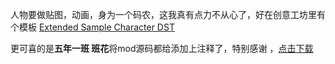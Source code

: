 人物要做贴图，动画，身为一个码农，这我真有点力不从心了，好在创意工坊里有个模板 [Extended Sample Character DST](https://steamcommunity.com/sharedfiles/filedetails/?id=361202313)

更可喜的是**五年一班 班花**将mod源码都给添加上注释了，特别感谢 ，[点击下载](https://atjiu.github.io/dstmod-tutorial/attachment/联机人物模板.rar)